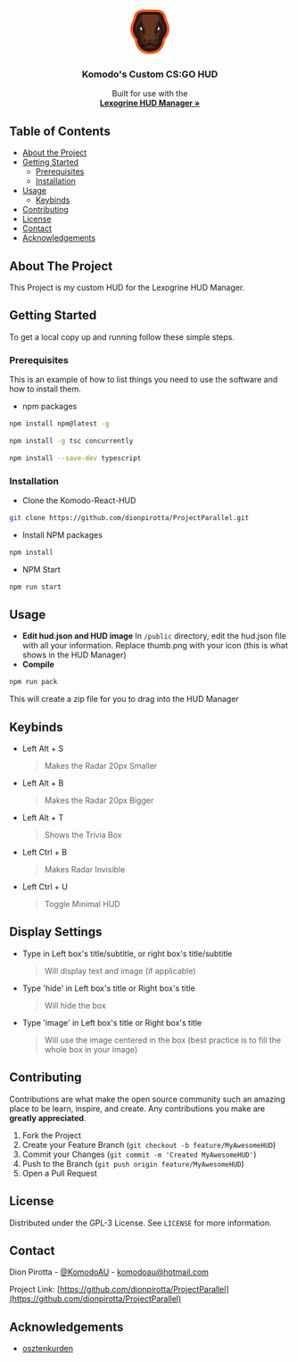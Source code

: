 <!-- PROJECT LOGO -->
<br />
<p align="center">
  <a href="https://github.com/dionpirotta/ProjectParallel">
    <img src="readme/logo.png" alt="Logo" width="80" height="80">
  </a>

  <h3 align="center">Komodo's Custom CS:GO HUD</h3>

  <p align="center">
    Built for use with the
    <br />
    <a href="https://github.com/lexogrine/hud-manager"><strong>Lexogrine HUD Manager »</strong></a>
    <br />
  </p>
</p>

<!-- TABLE OF CONTENTS -->

## Table of Contents

- [About the Project](#about-the-project)
- [Getting Started](#getting-started)
  - [Prerequisites](#prerequisites)
  - [Installation](#installation)
- [Usage](#usage)
  - [Keybinds](#keybinds)
- [Contributing](#contributing)
- [License](#license)
- [Contact](#contact)
- [Acknowledgements](#acknowledgements)

<!-- ABOUT THE PROJECT -->

## About The Project

This Project is my custom HUD for the Lexogrine HUD Manager.

<!-- GETTING STARTED -->

## Getting Started

To get a local copy up and running follow these simple steps.

### Prerequisites

This is an example of how to list things you need to use the software and how to install them.

- npm packages

```sh
npm install npm@latest -g
```

```sh
npm install -g tsc concurrently
```

```sh
npm install --save-dev typescript
```

### Installation

- Clone the Komodo-React-HUD

```sh
git clone https://github.com/dionpirotta/ProjectParallel.git
```

- Install NPM packages

```sh
npm install
```

- NPM Start

```sh
npm run start
```

<!-- USAGE -->

## Usage

- **Edit hud.json and HUD image**
  In `/public` directory, edit the hud.json file with all your information. Replace thumb.png with your icon (this is what shows in the HUD Manager)
- **Compile**

```sh
npm run pack
```

This will create a zip file for you to drag into the HUD Manager

<!-- KEYBINDS -->

## Keybinds

- Left Alt + S

  > Makes the Radar 20px Smaller

- Left Alt + B

  > Makes the Radar 20px Bigger

- Left Alt + T

  > Shows the Trivia Box

- Left Ctrl + B
  > Makes Radar Invisible
  
- Left Ctrl + U
  > Toggle Minimal HUD
  
## Display Settings

- Type in Left box's title/subtitle, or right box's title/subtitle
  > Will display text and image (if applicable)

- Type 'hide' in Left box's title or Right box's title
  > Will hide the box
  
- Type 'image' in Left box's title or Right box's title
  > Will use the image centered in the box (best practice is to fill the whole box in your image)

<!-- CONTRIBUTING -->

## Contributing

Contributions are what make the open source community such an amazing place to be learn, inspire, and create. Any contributions you make are **greatly appreciated**.

1. Fork the Project
2. Create your Feature Branch (`git checkout -b feature/MyAwesomeHUD`)
3. Commit your Changes (`git commit -m 'Created MyAwesomeHUD'`)
4. Push to the Branch (`git push origin feature/MyAwesomeHUD`)
5. Open a Pull Request

<!-- LICENSE -->

## License

Distributed under the GPL-3 License. See `LICENSE` for more information.

<!-- CONTACT -->

## Contact

Dion Pirotta - [@KomodoAU](https://twitter.com/KomodoAU) - komodoau@hotmail.com

Project Link: [https://github.com/dionpirotta/ProjectParallel](https://github.com/dionpirotta/ProjectParallel)

<!-- ACKNOWLEDGEMENTS -->

## Acknowledgements

- [osztenkurden](https://github.com/osztenkurden)

<!-- MARKDOWN LINKS & IMAGES -->